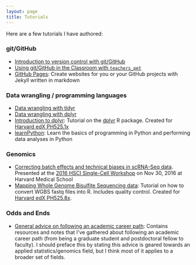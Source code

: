 ```yaml
---
layout: page
title: Tutorials
---
```


Here are a few tutorials I have authored: 

### git/GitHub 
- [Introduction to version control with git/GitHub](https://github.com/datasciencelabs/2016/blob/master/lectures/git-and-github/version-control.Rmd)
- [Using git/GitHub in the Classroom with `teachers_pet`](https://github.com/stephaniehicks/classroomNotes/blob/master/teachers_pet-GitHubClassroom.md)
- [GitHub Pages](http://stephaniehicks.github.io/githubPages_tutorial/): Create websites for you or your GitHub projects with Jekyll written in markdown

### Data wrangling / programming languages
- [Data wrangling with tidyr](https://github.com/datasciencelabs/2016/blob/master/lectures/wrangling/data-wrangling-with-tidyr.Rmd)
- [Data wrangling with dplyr](https://github.com/datasciencelabs/2016/blob/master/lectures/wrangling/data-wrangling-with-dplyr.Rmd)
- [Introduction to dplyr](https://github.com/genomicsclass/labs/blob/master/intro/dplyr_tutorial.Rmd): Tutorial on the [dplyr](http://cran.rstudio.com/web/packages/dplyr/vignettes/introduction.html) R package. Created for [Harvard edX PH525.1x](https://courses.edx.org/courses/HarvardX/PH525.1x/1T2015/info)
- [learnPython](http://stephaniehicks.github.io/learnPython/): Learn the basics of programming in Python and performing data analyses in Python

### Genomics
- [Correcting batch effects and technical biases in scRNA-Seq data](https://github.com/hms-dbmi/scw/tree/master/scw2016/tutorials/batcheffects). Presented at the [2016 HSCI Single-Cell Workshop](http://hsci.harvard.edu/event/save-date-single-cell-analysis-workshop) on Nov 30, 2016 at Harvard Medical School
- [Mapping Whole Genome Bisulfite Sequencing data](https://github.com/genomicsclass/colonCancerWGBS/blob/master/scripts/createObject.Rmd): Tutorial on how to convert WGBS fastq files into R. Includes quality control. Created for [Harvard edX PH525.8x](https://courses.edx.org/courses/HarvardX/PH525.8x/1T2015/info). 

### Odds and Ends
- [General advice on following an academic career path](https://github.com/stephaniehicks/classroomNotes/blob/master/academicJobNotes.md): Contains resources and notes that I've gathered about following an academic career path (from being a graduate student and postdoctoral fellow to faculty). I should preface this by stating this advice is geared towards an applied statistics/genomics field, but I think most of it applies to a broader set of fields. 
